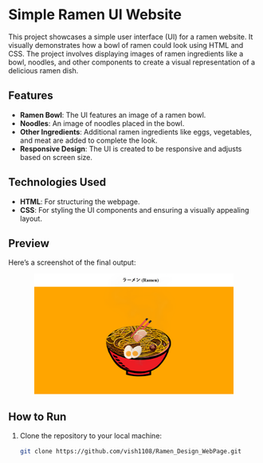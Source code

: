 # Simple Ramen UI Website

This project showcases a simple user interface (UI) for a ramen website. It visually demonstrates how a bowl of ramen could look using HTML and CSS. The project involves displaying images of ramen ingredients like a bowl, noodles, and other components to create a visual representation of a delicious ramen dish.

## Features

- **Ramen Bowl**: The UI features an image of a ramen bowl.
- **Noodles**: An image of noodles placed in the bowl.
- **Other Ingredients**: Additional ramen ingredients like eggs, vegetables, and meat are added to complete the look.
- **Responsive Design**: The UI is created to be responsive and adjusts based on screen size.

## Technologies Used

- **HTML**: For structuring the webpage.
- **CSS**: For styling the UI components and ensuring a visually appealing layout.

## Preview

Here’s a screenshot of the final output:

<p align="center">
  <img src="https://github.com/vish1108/Ramen_Design_WebPage/blob/master/ingredients/Screenshot%202025-01-26%20053341.png" alt="Final Output" width="400">
</p>

## How to Run

1. Clone the repository to your local machine:
   ```bash
   git clone https://github.com/vish1108/Ramen_Design_WebPage.git
